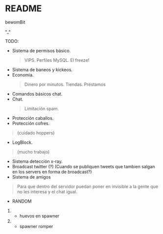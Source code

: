 # README #

bewomBit

^_^

TODO:

- Sistema de permisos básico.
  > VIPS.
  > Perfiles MySQL.
  > El freeze!
- Sistema de baneos y kickeos.
- Economia.
  > Dinero por minutos.
  > Tiendas.
  > Préstamos
- Comandos básicos chat.
- Chat.
  > Limitación spam.
- Protección caballos.
- Protección cofres.
 > (cuidado hoppers)
- LogBlock.
 > (mucho trabajo)
- Sistema detección x-ray.
- Broadcast twitter (?)
  (Cuando se publiquen tweets que tambien salgan en los servers en forma de broadcast?)
- Sistema de amigos
 > Para que dentro del servidor puedan poner en invisible a la gente que no les interesa y el chat igual.

- RANDOM
1. - huevos en spawner
1. - spawner romper